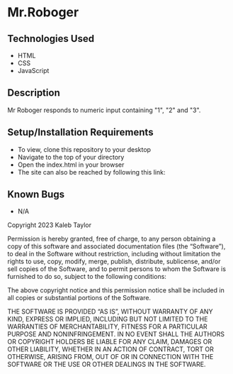 # Mr.Roboger

## Technologies Used

* HTML
* CSS
* JavaScript

## Description

Mr Roboger responds to numeric input containing "1", "2" and "3".

## Setup/Installation Requirements

* To view, clone this repository to your desktop
* Navigate to the top of your directory
* Open the index.html in your browser
* The site can also be reached by following this link:

## Known Bugs

* N/A

Copyright 2023 Kaleb Taylor

Permission is hereby granted, free of charge, to any person obtaining a copy of this software and associated documentation files (the “Software”), to deal in the Software without restriction, including without limitation the rights to use, copy, modify, merge, publish, distribute, sublicense, and/or sell copies of the Software, and to permit persons to whom the Software is furnished to do so, subject to the following conditions:

The above copyright notice and this permission notice shall be included in all copies or substantial portions of the Software.

THE SOFTWARE IS PROVIDED “AS IS”, WITHOUT WARRANTY OF ANY KIND, EXPRESS OR IMPLIED, INCLUDING BUT NOT LIMITED TO THE WARRANTIES OF MERCHANTABILITY, FITNESS FOR A PARTICULAR PURPOSE AND NONINFRINGEMENT. IN NO EVENT SHALL THE AUTHORS OR COPYRIGHT HOLDERS BE LIABLE FOR ANY CLAIM, DAMAGES OR OTHER LIABILITY, WHETHER IN AN ACTION OF CONTRACT, TORT OR OTHERWISE, ARISING FROM, OUT OF OR IN CONNECTION WITH THE SOFTWARE OR THE USE OR OTHER DEALINGS IN THE SOFTWARE.

